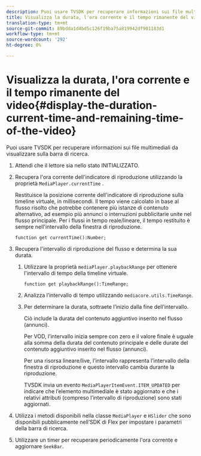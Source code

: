 ```yaml
---
description: Puoi usare TVSDK per recuperare informazioni sui file multimediali da visualizzare sulla barra di ricerca.
title: Visualizza la durata, l'ora corrente e il tempo rimanente del video
translation-type: tm+mt
source-git-commit: 89bdda1d4bd5c126f19ba75a819942df901183d1
workflow-type: tm+mt
source-wordcount: '292'
ht-degree: 0%

---
```



# Visualizza la durata, l&#39;ora corrente e il tempo rimanente del video{#display-the-duration-current-time-and-remaining-time-of-the-video}

Puoi usare TVSDK per recuperare informazioni sui file multimediali da visualizzare sulla barra di ricerca.

1. Attendi che il lettore sia nello stato INITIALIZZATO.
1. Recupera l&#39;ora corrente dell&#39;indicatore di riproduzione utilizzando la proprietà `MediaPlayer.currentTime` .

   Restituisce la posizione corrente dell&#39;indicatore di riproduzione sulla timeline virtuale, in millisecondi. Il tempo viene calcolato in base al flusso risolto che potrebbe contenere più istanze di contenuto alternativo, ad esempio più annunci o interruzioni pubblicitarie unite nel flusso principale. Per i flussi in tempo reale/lineare, il tempo restituito è sempre nell&#39;intervallo della finestra di riproduzione.

   ```
   function get currentTime():Number;
   ```

1. Recupera l&#39;intervallo di riproduzione del flusso e determina la sua durata.
   1. Utilizzare la proprietà `mediaPlayer.playbackRange` per ottenere l&#39;intervallo di tempo della timeline virtuale.

      ```
      function get playbackRange():TimeRange;
      ```

   1. Analizza l’intervallo di tempo utilizzando `mediacore.utils.TimeRange`.
   1. Per determinare la durata, sottraete l’inizio dalla fine dell’intervallo.

      Ciò include la durata del contenuto aggiuntivo inserito nel flusso (annunci).

      Per VOD, l’intervallo inizia sempre con zero e il valore finale è uguale alla somma della durata del contenuto principale e delle durate del contenuto aggiuntivo inserito nel flusso (annunci).

      Per una risorsa lineare/live, l’intervallo rappresenta l’intervallo della finestra di riproduzione e questo intervallo cambia durante la riproduzione.

      TVSDK invia un evento `MediaPlayerItemEvent.ITEM_UPDATED` per indicare che l’elemento multimediale è stato aggiornato e che i relativi attributi (compreso l’intervallo di riproduzione) sono stati aggiornati.

1. Utilizza i metodi disponibili nella classe `MediaPlayer` e `HSlider` che sono disponibili pubblicamente nell’SDK di Flex per impostare i parametri della barra di ricerca.

1. Utilizzare un timer per recuperare periodicamente l&#39;ora corrente e aggiornare `SeekBar`.
